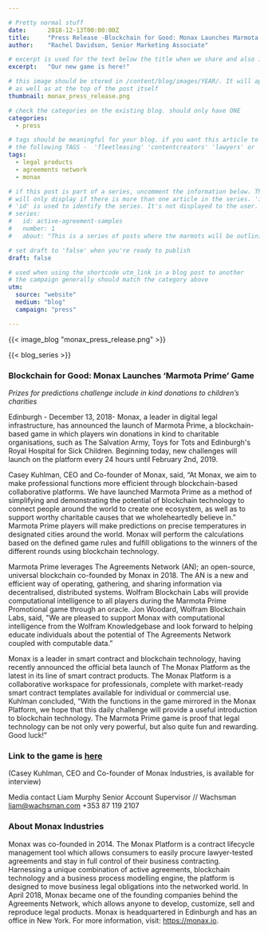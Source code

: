 ```yaml
---

# Pretty normal stuff
date:      2018-12-13T00:00:00Z
title:     "Press Release -Blockchain for Good: Monax Launches Marmota Prime"
author:    "Rachel Davidson, Senior Marketing Associate"

# excerpt is used for the text below the title when we share and also is the summary of the post on https://monax.io/blog
excerpt:   "Our new game is here!"

# this image should be stored in /content/blog/images/YEAR/. It will appear as a thumbnail on any listings,
# as well as at the top of the post itself
thumbnail: monax_press_release.png

# check the categories on the existing blog. should only have ONE
categories:
  - press

# tags should be meaningful for your blog. if you want this article to show on a 'use case' page, you can use
# the following TAGS -  'fleetleasing' 'contentcreators' 'lawyers' or 'corporate'
tags:
  - legal products
  - agreements network
  - monax

# if this post is part of a series, uncomment the information below. The 'article series' box
# will only display if there is more than one article in the series. 'id', 'number' and 'about' all must be present.
# 'id' is used to identify the series. It's not displayed to the user.
# series:
#   id: active-agreement-samples
#   number: 1
#   about: "This is a series of posts where the marmots will be outlining how the Monax Platform and the Agreements Network can be used in harmony to create the legal products of the future."

# set draft to 'false' when you're ready to publish
draft: false

# used when using the shortcode utm_link in a blog post to another
# the campaign generally should match the category above
utm:
  source: "website"
  medium: "blog"
  campaign: "press"

---
```


<!-- In general the filename below should match thumbnail category above -->
{{< image_blog "monax_press_release.png" >}}

<!-- if this article is part of a series, related articles will automatically appear here -->
{{< blog_series >}}

<!-- Content markdown here - first title on page is auto generated from title in frontmatter -->
### Blockchain for Good: Monax Launches ‘Marmota Prime’ Game

*Prizes for predictions challenge include in kind donations to children’s charities*

Edinburgh - December 13, 2018- Monax, a leader in digital legal infrastructure, has announced the launch of Marmota Prime, a blockchain-based game in which players win donations in kind to charitable organisations, such as The Salvation Army, Toys for Tots and Edinburgh's Royal Hospital for Sick Children. Beginning today, new challenges will launch on the platform every 24 hours until February 2nd, 2019. 

Casey Kuhlman, CEO and Co-founder of Monax, said, “At Monax, we aim to make professional functions more efficient through blockchain-based collaborative platforms. We have launched Marmota Prime as a method of simplifying and demonstrating the potential of blockchain technology to connect people around the world to create one ecosystem, as well as to support worthy charitable causes that we wholeheartedly believe in.” 
Marmota Prime players will make predictions on precise temperatures in designated cities around the world. Monax will perform the calculations based on the defined game rules and fulfill obligations to the winners of the different rounds using blockchain technology. 

Marmota Prime leverages The Agreements Network (AN); an open-source, universal blockchain co-founded by Monax in 2018. The AN is a new and efficient way of operating, gathering, and sharing information via decentralised, distributed systems. Wolfram Blockchain Labs will provide computational intelligence to all players during the Marmota Prime Promotional game through an oracle.
Jon Woodard, Wolfram Blockchain Labs, said, "We are pleased to support Monax with computational intelligence from the Wolfram Knowledgebase and look forward to helping educate individuals about the potential of The Agreements Network coupled with computable data.” 

Monax is a leader in smart contract and blockchain technology, having recently announced the official beta launch of The Monax Platform as the latest in its line of smart contract products. The Monax Platform is a collaborative workspace for professionals, complete with market-ready smart contract templates available for individual or commercial use. 
Kuhlman concluded, “With the functions in the game mirrored in the Monax Platform, we hope that this daily challenge will provide a useful introduction to blockchain technology. The Marmota Prime game is proof that legal technology can be not only very powerful, but also quite fun and rewarding. Good luck!”

### Link to the game is [here](https://app.monax.io/marmota-prime)

(Casey Kuhlman, CEO and Co-founder of Monax Industries, is available for interview) 

Media contact
Liam Murphy
Senior Account Supervisor // Wachsman
liam@wachsman.com
+353 87 119 2107

### About Monax Industries

Monax was co-founded in 2014. The Monax Platform is a contract lifecycle management tool which allows consumers to easily procure lawyer-tested agreements and stay in full control of their business contracting. Harnessing a unique combination of active agreements, blockchain technology and a business process modelling engine, the platform is designed to move business legal obligations into the networked world. In April 2018, Monax became one of the founding companies behind the Agreements Network, which allows anyone to develop, customize, sell and reproduce legal products. Monax is headquartered in Edinburgh and has an office in New York. For more information, visit: https://monax.io. 
